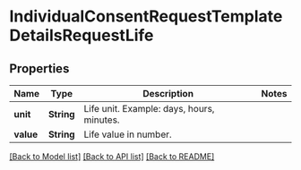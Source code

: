 # IndividualConsentRequestTemplateDetailsRequestLife

## Properties

Name | Type | Description | Notes
------------ | ------------- | ------------- | -------------
**unit** | **String** | Life unit. Example: days, hours, minutes. | 
**value** | **String** | Life value in number. | 

[[Back to Model list]](../README.md#documentation-for-models) [[Back to API list]](../README.md#documentation-for-api-endpoints) [[Back to README]](../README.md)



